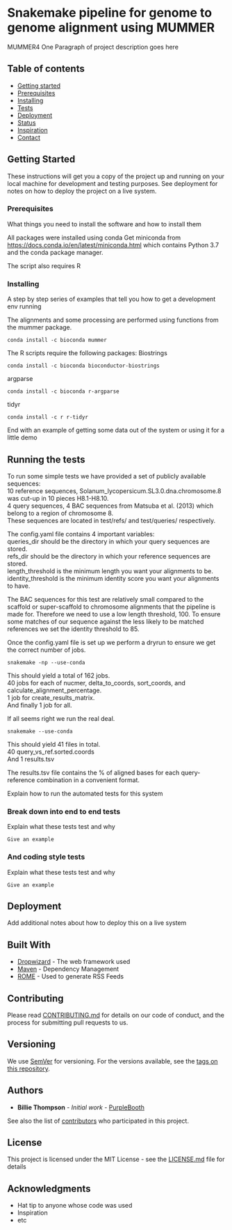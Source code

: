 # Snakemake pipeline for genome to genome alignment using MUMMER
MUMMER4
One Paragraph of project description goes here


## Table of contents
* [Getting started](#getting-started)
* [Prerequisites](#prerequisites)
* [Installing](#installing)
* [Tests](#running-the-tests)
* [Deployment](#deployment)
* [Status](#status)
* [Inspiration](#inspiration)
* [Contact](#contact)

## Getting Started

These instructions will get you a copy of the project up and running on your local machine for development and testing purposes. See deployment for notes on how to deploy the project on a live system.

### Prerequisites

What things you need to install the software and how to install them

All packages were installed using conda
Get miniconda from https://docs.conda.io/en/latest/miniconda.html which contains Python 3.7 and the conda package manager.

The script also requires R


### Installing

A step by step series of examples that tell you how to get a development env running

The alignments and some processing are performed using functions from the mummer package.
```
conda install -c bioconda mummer
```

The R scripts require the following packages:
Biostrings
```
conda install -c bioconda bioconductor-biostrings
```
argparse
```
conda install -c bioconda r-argparse
```
tidyr
```
conda install -c r r-tidyr
```

End with an example of getting some data out of the system or using it for a little demo

## Running the tests

To run some simple tests we have provided a set of publicly available sequences:  
10 reference sequences, Solanum_lycopersicum.SL3.0.dna.chromosome.8 was cut-up in 10 pieces H8.1-H8.10.  
4 query sequences, 4 BAC sequences from Matsuba et al. (2013) which belong to a region of chromosome 8.  
These sequences are located in test/refs/ and test/queries/ respectively.

The config.yaml file contains 4 important variables:  
queries_dir should be the directory in which your query sequences are stored.  
refs_dir should be the directory in which your reference sequences are stored.  
length_threshold is the minimum length you want your alignments to be.
identity_threshold is the minimum identity score you want your alignments to have.

The BAC sequences for this test are relatively small compared to the scaffold or super-scaffold to chromosome alignments that the pipeline is made for. Therefore we need to use a low length threshold, 100.
To ensure some matches of our sequence against the less likely to be matched references we set the identity threshold to 85.

Once the config.yaml file is set up we perform a dryrun to ensure we get the correct number of jobs.
```
snakemake -np --use-conda
```
This should yield a total of 162 jobs.  
40 jobs for each of nucmer, delta_to_coords, sort_coords, and calculate_alignment_percentage.  
1 job for create_results_matrix.  
And finally 1 job for all.  

If all seems right we run the real deal.
```
snakemake --use-conda
```
This should yield 41 files in total.  
40 query_vs_ref.sorted.coords  
And 1 results.tsv

The results.tsv file contains the % of aligned bases for each query-reference combination in a convenient format.

Explain how to run the automated tests for this system

### Break down into end to end tests

Explain what these tests test and why

```
Give an example
```

### And coding style tests

Explain what these tests test and why

```
Give an example
```

## Deployment

Add additional notes about how to deploy this on a live system

## Built With

* [Dropwizard](http://www.dropwizard.io/1.0.2/docs/) - The web framework used
* [Maven](https://maven.apache.org/) - Dependency Management
* [ROME](https://rometools.github.io/rome/) - Used to generate RSS Feeds

## Contributing

Please read [CONTRIBUTING.md](https://gist.github.com/PurpleBooth/b24679402957c63ec426) for details on our code of conduct, and the process for submitting pull requests to us.

## Versioning

We use [SemVer](http://semver.org/) for versioning. For the versions available, see the [tags on this repository](https://github.com/your/project/tags).

## Authors

* **Billie Thompson** - *Initial work* - [PurpleBooth](https://github.com/PurpleBooth)

See also the list of [contributors](https://github.com/your/project/contributors) who participated in this project.

## License

This project is licensed under the MIT License - see the [LICENSE.md](LICENSE.md) file for details

## Acknowledgments

* Hat tip to anyone whose code was used
* Inspiration
* etc
